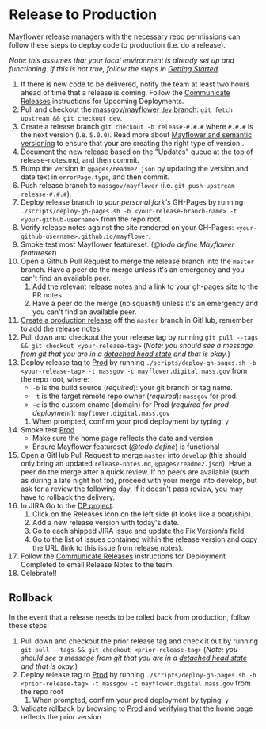 # Release to Production
Mayflower release managers with the necessary repo permissions can follow these steps to deploy code to production (i.e. do a release).

*Note: this assumes that your local environment is already set up and functioning.  If this is not true, follow the steps in [Getting Started](../.github/CONTRIBUTING.md#getting-started).*

1. If there is new code to be delivered, notify the team at least two hours ahead of time that a release is coming. Follow the [Communicate Releases](https://wiki.state.ma.us/display/massgovredesign/Communicating+Releases) instructions for Upcoming Deployments.
1. Pull and checkout the [massgov/mayflower `dev` branch](https://github.com/massgov/mayflower/commits/dev): `git fetch upstream && git checkout dev`.
1. Create a release branch `git checkout -b release-#.#.#` where `#.#.#` is the next version (i.e. `5.0.0`).  Read more about [Mayflower and semantic versioning](docs/versioning.md) to ensure that your are creating the right type of version..
1. Document the new release based on the "Updates" queue at the top of release-notes.md, and then commit.
1. Bump the version in `@pages/readme2.json` by updating the version and date text in `errorPage.type`, and then commit.
1. Push release branch to `massgov/mayflower` (i.e. `git push upstream release-#.#.#`).
1. Deploy release branch to *your personal fork's* GH-Pages by running `./scripts/deploy-gh-pages.sh -b <your-release-branch-name> -t <your-github-username>` from the repo root.
1. Verify release notes against the site rendered on your GH-Pages: `<your-github-username>.github.io/mayflower`.
1. Smoke test most Mayflower featureset. (*@todo define Mayflower featureset*)
1. Open a Github Pull Request to merge the release branch into the `master` branch.  Have a peer do the merge unless it's an emergency and you can't find an available peer.
    1. Add the relevant release notes and a link to your gh-pages site to the PR notes.
    1. Have a peer do the merge (no squash!) unless it's an emergency and you can't find an available peer.
1. [Create a production release](https://help.github.com/articles/creating-releases/) off the `master` branch in GitHub, remember to add the release notes!
1. Pull down and checkout the your release tag by running `git pull --tags && git checkout <your-release-tag>` (*Note: you should see a message from git that you are in a [detached head state](https://www.git-tower.com/learn/git/faq/detached-head-when-checkout-commit) and that is okay.*)
1. Deploy release tag to [Prod](http://mayflower.digital.mass.gov) by running `./scripts/deploy-gh-pages.sh -b <your-release-tag> -t massgov -c mayflower.digital.mass.gov` from the repo root, where:
   - `-b` is the build source (*required*): your git branch or tag name.
   - `-t` is the target remote repo owner (*required*): `massgov` for prod.
   - `-c` is the custom cname (domain) for Prod (*required for prod deployment*): `mayflower.digital.mass.gov`
   1. When prompted, confirm your prod deployment by typing: `y`
1. Smoke test [Prod](http://mayflower.digital.mass.gov) 
    - Make sure the home page reflects the date and version
    - Ensure Mayflower featureset (*@todo define*) is functional
1. Open a GitHub Pull Request to merge `master` into `develop` (this should only bring an updated `release-notes.md`, `@pages/readme2.json`). Have a peer do the merge after a quick review. If no peers are available (such as during a late night hot fix), proceed with your merge into develop, but ask for a review the following day. If it doesn't pass review, you may have to rollback the delivery.
1. In JIRA Go to the [DP project](https://jira.state.ma.us/projects/DP/).
    1. Click on the Releases icon on the left side (it looks like a boat/ship).
    1. Add a new release version with today's date.
    1. Go to each shipped JIRA issue and update the Fix Version/s field.
    1. Go to the list of issues contained within the release version and copy the URL (link to this issue from release notes).
1. Follow the [Communicate Releases](https://wiki.state.ma.us/display/massgovredesign/Communicating+Releases) instructions for Deployment Completed to email Release Notes to the team.
1. Celebrate!!

## Rollback
In the event that a release needs to be rolled back from production, follow these steps:

1. Pull down and checkout the prior release tag and check it out by running `git pull --tags && git checkout <prior-release-tag>` (*Note: you should see a message from git that you are in a [detached head state](https://www.git-tower.com/learn/git/faq/detached-head-when-checkout-commit) and that is okay.*)
1. Deploy release tag to [Prod](http://mayflower.digital.mass.gov) by running `./scripts/deploy-gh-pages.sh -b <prior-release-tag> -t massgov -c mayflower.digital.mass.gov` from the repo root
   1. When prompted, confirm your prod deployment by typing: `y`
1. Validate rollback by browsing to [Prod](http://mayflower.digital.mass.gov) and verifying that the home page reflects the prior version

